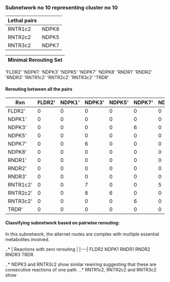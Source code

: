 ### Subnetwork no 10 representing cluster no 10

| Lethal pairs |       |
|--------------|-------|
| RNTR1c2      | NDPK8 |
| RNTR2c2      | NDPK5 |
| RNTR3c2      | NDPK7 |

|Minimal Rerouting Set| 
|---|
'FLDR2'
'NDPK1'
'NDPK3'
'NDPK5'
'NDPK7'
'NDPK8'
'RNDR1'
'RNDR2'
'RNDR3'
'RNTR1c2'
'RNTR2c2'
'RNTR3c2'
'TRDR'

#### Rerouting between all the pairs
| Rxn      | FLDR2' | NDPK1' | NDPK3' | NDPK5' | NDPK7' | NDPK8' | RNDR1' | RNDR2' | RNDR3' | RNTR1c2' | RNTR2c2' | RNTR3c2' | TRDR' |
|----------|--------|--------|--------|--------|--------|--------|--------|--------|--------|----------|----------|----------|-------|
| FLDR2'   | 0      | 0      | 0      | 0      | 0      | 0      | 0      | 0      | 0      | 0        | 0        | 0        | 0     |
| NDPK1'   | 0      | 0      | 0      | 0      | 0      | 0      | 0      | 0      | 0      | 0        | 0        | 0        | 0     |
| NDPK3'   | 0      | 0      | 0      | 0      | 6      | 0      | 0      | 0      | 0      | 7        | 8        | 0        | 0     |
| NDPK5'   | 0      | 0      | 0      | 0      | 0      | 0      | 0      | 0      | 0      | 0        | 6        | 0        | 0     |
| NDPK7'   | 0      | 0      | 6      | 0      | 0      | 0      | 0      | 0      | 0      | 0        | 0        | 6        | 0     |
| NDPK8'   | 0      | 0      | 0      | 0      | 0      | 0      | 0      | 0      | 0      | 5        | 0        | 0        | 0     |
| RNDR1'   | 0      | 0      | 0      | 0      | 0      | 0      | 0      | 0      | 0      | 0        | 0        | 0        | 0     |
| RNDR2'   | 0      | 0      | 0      | 0      | 0      | 0      | 0      | 0      | 0      | 0        | 0        | 0        | 0     |
| RNDR3'   | 0      | 0      | 0      | 0      | 0      | 0      | 0      | 0      | 0      | 0        | 0        | 0        | 0     |
| RNTR1c2' | 0      | 0      | 7      | 0      | 0      | 5      | 0      | 0      | 0      | 0        | 7        | 7        | 0     |
| RNTR2c2' | 0      | 0      | 8      | 6      | 0      | 0      | 0      | 0      | 0      | 7        | 0        | 8        | 0     |
| RNTR3c2' | 0      | 0      | 0      | 0      | 6      | 0      | 0      | 0      | 0      | 7        | 8        | 0        | 0     |
| TRDR'    | 0      | 0      | 0      | 0      | 0      | 0      | 0      | 0      | 0      | 0        | 0        | 0        | 0     |

#### Classifying subnetwork based on pairwise rerouting:
In this subnetwork, the alternet routes are complex with multiple essential metabolites involved. 

..* | Reactions with zero rerouting | 
|---|
FLDR2
NDPK1
RNDR1
RNDR2
RNDR3
TRDR

..* NDPK3 and RNTR3c2 show similar rewiring suggesting that these are consecutive reactions of one path.
..* RNTR1c2, RNTR2c2 and RNTR3c2 show  



